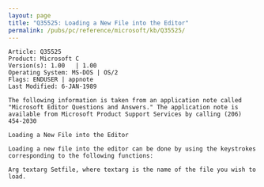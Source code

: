 ```yaml
---
layout: page
title: "Q35525: Loading a New File into the Editor"
permalink: /pubs/pc/reference/microsoft/kb/Q35525/
---
```


	Article: Q35525
	Product: Microsoft C
	Version(s): 1.00   | 1.00
	Operating System: MS-DOS | OS/2
	Flags: ENDUSER | appnote
	Last Modified: 6-JAN-1989
	
	The following information is taken from an application note called
	"Microsoft Editor Questions and Answers." The application note is
	available from Microsoft Product Support Services by calling (206)
	454-2030
	
	Loading a New File into the Editor
	
	Loading a new file into the editor can be done by using the keystrokes
	corresponding to the following functions:
	
	Arg textarg Setfile, where textarg is the name of the file you wish to
	load.
